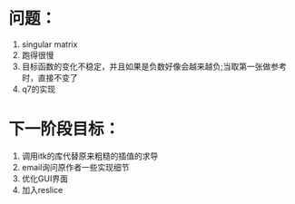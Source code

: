 # 问题：

1. singular matrix
2. 跑得很慢
3. 目标函数的变化不稳定，并且如果是负数好像会越来越负;当取第一张做参考时，直接不变了
4. q7的实现

# 下一阶段目标：

1. 调用itk的库代替原来粗糙的插值的求导
2. email询问原作者一些实现细节
3. 优化GUI界面
4. 加入reslice

